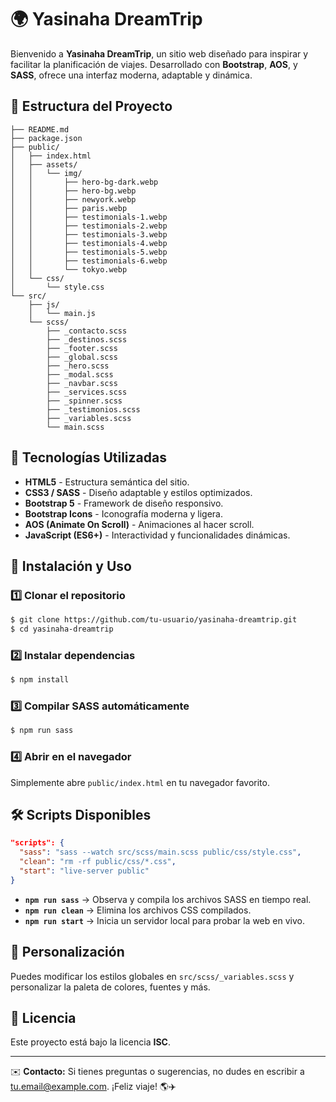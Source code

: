 # 🌍 Yasinaha DreamTrip

Bienvenido a **Yasinaha DreamTrip**, un sitio web diseñado para inspirar y facilitar la planificación de viajes. Desarrollado con **Bootstrap**, **AOS**, y **SASS**, ofrece una interfaz moderna, adaptable y dinámica.

## 📁 Estructura del Proyecto

```
├── README.md
├── package.json
├── public/
│   ├── index.html
│   ├── assets/
│   │   └── img/
│   │       ├── hero-bg-dark.webp
│   │       ├── hero-bg.webp
│   │       ├── newyork.webp
│   │       ├── paris.webp
│   │       ├── testimonials-1.webp
│   │       ├── testimonials-2.webp
│   │       ├── testimonials-3.webp
│   │       ├── testimonials-4.webp
│   │       ├── testimonials-5.webp
│   │       ├── testimonials-6.webp
│   │       └── tokyo.webp
│   └── css/
│       └── style.css
└── src/
    ├── js/
    │   └── main.js
    └── scss/
        ├── _contacto.scss
        ├── _destinos.scss
        ├── _footer.scss
        ├── _global.scss
        ├── _hero.scss
        ├── _modal.scss
        ├── _navbar.scss
        ├── _services.scss
        ├── _spinner.scss
        ├── _testimonios.scss
        ├── _variables.scss
        └── main.scss
```

## 🚀 Tecnologías Utilizadas

- **HTML5** - Estructura semántica del sitio.
- **CSS3 / SASS** - Diseño adaptable y estilos optimizados.
- **Bootstrap 5** - Framework de diseño responsivo.
- **Bootstrap Icons** - Iconografía moderna y ligera.
- **AOS (Animate On Scroll)** - Animaciones al hacer scroll.
- **JavaScript (ES6+)** - Interactividad y funcionalidades dinámicas.

## 🔧 Instalación y Uso

### 1️⃣ Clonar el repositorio
```sh
$ git clone https://github.com/tu-usuario/yasinaha-dreamtrip.git
$ cd yasinaha-dreamtrip
```

### 2️⃣ Instalar dependencias
```sh
$ npm install
```

### 3️⃣ Compilar SASS automáticamente
```sh
$ npm run sass
```

### 4️⃣ Abrir en el navegador
Simplemente abre `public/index.html` en tu navegador favorito.

## 🛠 Scripts Disponibles

```json
"scripts": {
  "sass": "sass --watch src/scss/main.scss public/css/style.css",
  "clean": "rm -rf public/css/*.css",
  "start": "live-server public"
}
```

- **`npm run sass`** → Observa y compila los archivos SASS en tiempo real.
- **`npm run clean`** → Elimina los archivos CSS compilados.
- **`npm run start`** → Inicia un servidor local para probar la web en vivo.

## 🎨 Personalización

Puedes modificar los estilos globales en `src/scss/_variables.scss` y personalizar la paleta de colores, fuentes y más.

## 📄 Licencia

Este proyecto está bajo la licencia **ISC**.

---

✉️ **Contacto:** Si tienes preguntas o sugerencias, no dudes en escribir a [tu.email@example.com](mailto:email@example.com). ¡Feliz viaje! 🌎✈️

